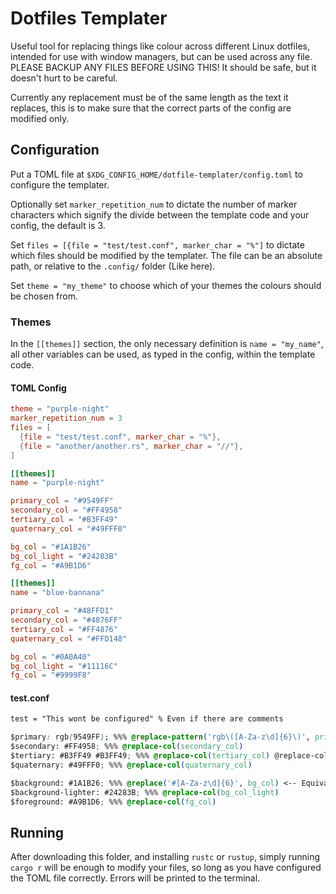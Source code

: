 # Dotfiles Templater
Useful tool for replacing things like colour across different Linux dotfiles, intended for use with window managers, but can be used across any file. PLEASE BACKUP ANY FILES BEFORE USING THIS! It should be safe, but it doesn't hurt to be careful.

Currently any replacement must be of the same length as the text it replaces, this is to make sure that the correct parts of the config are modified only.

## Configuration
Put a TOML file at ```$XDG_CONFIG_HOME/dotfile-templater/config.toml``` to configure the templater.

Optionally set ```marker_repetition_num``` to dictate the number of marker characters which signify the divide between the template code and your config, the default is 3.

Set ```files = [{file = "test/test.conf", marker_char = "%"]``` to dictate which files should be modified by the templater. The file can be an absolute path, or relative to the ```.config/``` folder (Like here).

Set ```theme = "my_theme"``` to choose which of your themes the colours should be chosen from.

### Themes
In the ```[[themes]]``` section, the only necessary definition is ```name = "my_name"```, all other variables can be used, as typed in the config, within the template code.

#### TOML Config
```toml
theme = "purple-night"
marker_repetition_num = 3
files = [
  {file = "test/test.conf", marker_char = "%"},
  {file = "another/another.rs", marker_char = "//"},
]

[[themes]]
name = "purple-night"

primary_col = "#9549FF"
secondary_col = "#FF4958"
tertiary_col = "#B3FF49"
quaternary_col = "#49FFF0"

bg_col = "#1A1B26"
bg_col_light = "#24283B"
fg_col = "#A9B1D6"

[[themes]]
name = "blue-bannana"

primary_col = "#48FFD1"
secondary_col = "#4876FF"
tertiary_col = "#FF4876"
quaternary_col = "#FFD148"

bg_col = "#0A0A40"
bg_col_light = "#11116C"
fg_col = "#9999F8"
```

#### test.conf
```css
test = "This wont be configured" % Even if there are comments

$primary: rgb(9549FF); %%% @replace-pattern('rgb\([A-Za-z\d]{6}\)', primary_col, '[A-Za-z\d]{6}')  <-- Replaces the Hex code with the primary_col, applies the 2nd pattern to primary_col after parsing, e.g: #123456 -> 123456
$secondary: #FF4958; %%% @replace-col(secondary_col)
$tertiary: #B3FF49 #B3FF49; %%% @replace-col(tertiary_col) @replace-col(bg_col)  <-- Replaces the colours in order
$quaternary: #49FFF0; %%% @replace-col(quaternary_col)

$background: #1A1B26; %%% @replace('#[A-Za-z\d]{6}', bg_col) <-- Equivalent to @replace-col(bg_col)
$background-lighter: #24283B; %%% @replace-col(bg_col_light)
$foreground: #A9B1D6; %%% @replace-col(fg_col)
```

## Running
After downloading this folder, and installing ``rustc`` or ```rustup```, simply running ```cargo r``` will be enough to modify your files, so long as you have configured the TOML file correctly. Errors will be printed to the terminal.
